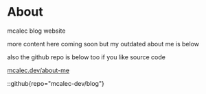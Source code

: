 # About

mcalec blog website

more content here coming soon but my outdated about me is below

also the github repo is below too if you like source code

[mcalec.dev/about-me](https://www.mcalec.dev/about-me)

::github{repo="mcalec-dev/blog"}